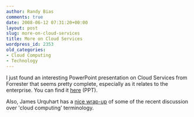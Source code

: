 ```yaml
---
author: Randy Bias
comments: true
date: 2008-06-12 07:31:20+00:00
layout: post
slug: more-on-cloud-services
title: More on Cloud Services
wordpress_id: 2353
old_categories:
- Cloud Computing
- Technology
---
```


I just found an interesting PowerPoint presentation on Cloud Services from Forrester that seems pretty complete, especially as it relates to the enterprise.  You can find it [here](http://www.forrester.com/rb/download?t=1&&c=nch&o=2128&ft=1) (PPT).

Also, James Urquhart has a [nice wrap-up](http://blog.jamesurquhart.com/2008/05/it-just-keeps-getting-cloudier-and.html) of some of the recent discussion over 'cloud computing' terminology.
